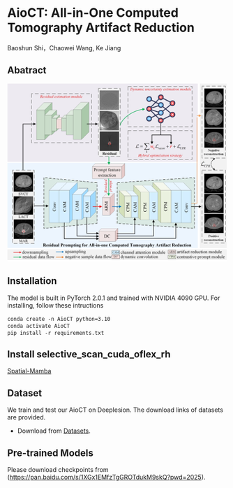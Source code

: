 # AioCT: All-in-One Computed Tomography Artifact Reduction
Baoshun Shi，Chaowei Wang, Ke Jiang
## Abatract
![image name](https://github.com/shibaoshun/AioCT/blob/main/fig/AioCT.jpg)

## Installation
The model is built in PyTorch 2.0.1 and  trained with NVIDIA 4090 GPU.
For installing, follow these intructions
```
conda create -n AioCT python=3.10
conda activate AioCT
pip install -r requirements.txt
```
## Install selective_scan_cuda_oflex_rh
[Spatial-Mamba](https://github.com/EdwardChasel/Spatial-Mamba)

## Dataset
We train and test our AioCT on Deeplesion. The download links of datasets are provided.

+ Download from [Datasets](https://pan.baidu.com/s/1APDq6wwOAvHLRP8TWI93kw?pwd=2025).
## Pre-trained Models  
Please download checkpoints from (https://pan.baidu.com/s/1XGx1EMfzTgGROTdukM9skQ?pwd=2025).

